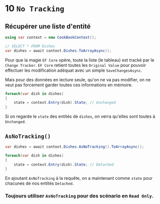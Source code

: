 # 10 `No Tracking`



## Récupérer une liste d'entité

```cs
using var context = new CookBookContext();

// SELECT * FROM Dishes
var dishes = await context.Dishes.ToArrayAsync();
```

Pour que la magie `EF Core` opère, toute la liste (le tableau) est tracké par le `Change Tracker`. `EF Core` retient toutes les `Original Value` pour pouvoir effectuer les modification adéquat avec un simple `SaveChangesAsync`.

Mais pour des données en lecture seule, qu'on ne va pas modifier, on ne veut pas forcement garder toutes ces informations en mémoire.

```cs
foreach(var dish in dishes)
{
    state = context.Entry(dish).State; // Unchanged
}
```

Si on regarde le `state` des entités de `dishes`, on verra qu'elles sont toutes à `Unchanged`.



## `AsNoTracking()`

```cs
var dishes = await context.Dishes.AsNoTracking().ToArrayAsync();

foreach(var dish in dishes)
{
    state = context.Entry(dish).State; // Detached
}
```

En ajoutant `AsNoTracking` à la requête, on a maintenant comme `state` pour chacunes de nos entités `Detached`.

### Toujours utiliser `AsNoTracking` pour des scénario en `Read Only`.